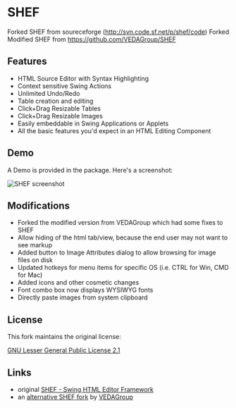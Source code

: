 SHEF
====

Forked SHEF from soureceforge (http://svn.code.sf.net/p/shef/code)
Forked Modified SHEF from https://github.com/VEDAGroup/SHEF

Features
--------

* HTML Source Editor with Syntax Highlighting
* Context sensitive Swing Actions
* Unlimited Undo/Redo
* Table creation and editing
* Click+Drag Resizable Tables
* Click+Drag Resizable Images
* Easily embeddable in Swing Applications or Applets
* All the basic features you'd expect in an HTML Editing Component

Demo
--------

A Demo is provided in the package.  Here's a screenshot:

![SHEF screenshot](https://github.com/kkieffer/SHEF/blob/master/screenshot.jpg "SHEF screenshot")


Modifications
--------

* Forked the modified version from VEDAGroup which had some fixes to SHEF
* Allow hiding of the html tab/view, because the end user may not want to see markup
* Added button to Image Attributes dialog to allow browsing for image files on disk
* Updated hotkeys for menu items for specific OS (i.e. CTRL for Win, CMD for Mac)
* Added icons and other cosmetic changes
* Font combo box now displays WYSIWYG fonts
* Directly paste images from system clipboard


License
-------

This fork maintains the original license:

[GNU Lesser General Public License 2.1](http://www.gnu.org/licenses/lgpl-2.1-standalone.html)



Links
--------------------

* original [SHEF - Swing HTML Editor Framework](http://shef.sourceforge.net/)
* an [alternative SHEF fork](https://github.com/VEDAGroup/SHEF) by [VEDAGroup](https://github.com/VEDAGroup)